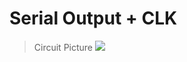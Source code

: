 # Serial Output + CLK
> Circuit Picture
![](https://github.com/ortanaV2/TIICBC_Controller/blob/main/IMG_20240619_224204790~2.jpg?raw=true)
